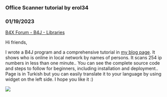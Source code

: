 ### Office Scanner tutorial by erol34
### 01/19/2023
[B4X Forum - B4J - Libraries](https://www.b4x.com/android/forum/threads/145559/)

Hi friends,  
  
I wrote a B4J program and a comprehensive tutorial in [my blog page](https://erolcum.blogspot.com/2023/01/b4j-hzl-uygulama-gelistirme-arac.html). It shows who is online in local network by names of persons. It scans 254 ip numbers in less than one minute.. You can see the complete source code and steps to follow for beginners, including installation and deployment.. Page is in Turkish but you can easily translate it to your language by using widget on the left side. I hope you like it :)  
  
![](https://www.b4x.com/android/forum/attachments/138265)